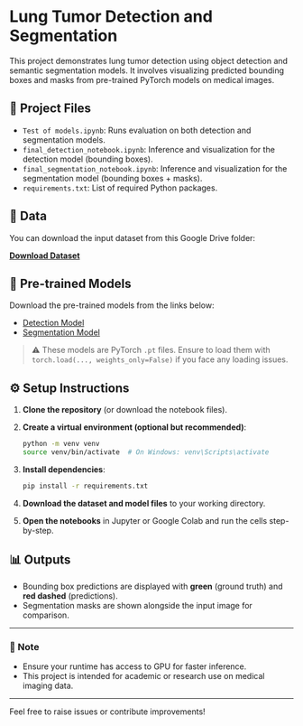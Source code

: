 # Lung Tumor Detection and Segmentation

This project demonstrates lung tumor detection using object detection and semantic segmentation models. It involves visualizing predicted bounding boxes and masks from pre-trained PyTorch models on medical images.

## 📁 Project Files

- `Test of models.ipynb`: Runs evaluation on both detection and segmentation models.
- `final_detection_notebook.ipynb`: Inference and visualization for the detection model (bounding boxes).
- `final_segmentation_notebook.ipynb`: Inference and visualization for the segmentation model (bounding boxes + masks).
- `requirements.txt`: List of required Python packages.

## 🔗 Data

You can download the input dataset from this Google Drive folder:

**[Download Dataset](https://drive.google.com/drive/folders/15NbZ2GGKqKl32ezgaJhy7HMsxrx5-4pw?usp=drive_link)**

## 🧠 Pre-trained Models

Download the pre-trained models from the links below:

- [Detection Model](https://drive.google.com/file/d/1Q4Uum0DKb0whZodSSW1lpuc6scc_KtGH/view?usp=sharing)
- [Segmentation Model](https://drive.google.com/file/d/1LESADHFun1L1MJqJvwezqZJHhXJo2mWy/view?usp=sharing)

> ⚠️ These models are PyTorch `.pt` files. Ensure to load them with `torch.load(..., weights_only=False)` if you face any loading issues.

## ⚙️ Setup Instructions

1. **Clone the repository** (or download the notebook files).
2. **Create a virtual environment (optional but recommended)**:

    ```bash
    python -m venv venv
    source venv/bin/activate  # On Windows: venv\Scripts\activate
    ```

3. **Install dependencies**:

    ```bash
    pip install -r requirements.txt
    ```

4. **Download the dataset and model files** to your working directory.
5. **Open the notebooks** in Jupyter or Google Colab and run the cells step-by-step.

## 📊 Outputs

- Bounding box predictions are displayed with **green** (ground truth) and **red dashed** (predictions).
- Segmentation masks are shown alongside the input image for comparison.

---

### 📌 Note

- Ensure your runtime has access to GPU for faster inference.
- This project is intended for academic or research use on medical imaging data.

---

Feel free to raise issues or contribute improvements!
